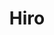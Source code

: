 ---
title: Hiro
category:
  - Defi
ApprovedOn: Q1 2024
externalUrl: "#"
type: Grant 
grantType: Project
---